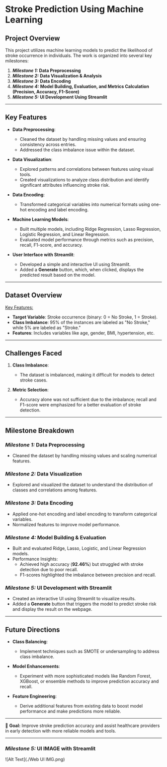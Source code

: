 # **Stroke Prediction Using Machine Learning**

## **Project Overview**
This project utilizes machine learning models to predict the likelihood of stroke occurrence in individuals. The work is organized into several key milestones:

1. **_Milestone 1:_** **Data Preprocessing**  
2. **_Milestone 2:_** **Data Visualization & Analysis**  
3. **_Milestone 3:_** **Data Encoding**  
4. **_Milestone 4:_** **Model Building, Evaluation, and Metrics Calculation (Precision, Accuracy, F1-Score)**  
5. **_Milestone 5:_** **UI Development Using Streamlit**

---

## **Key Features**

- **Data Preprocessing**:
  - Cleaned the dataset by handling missing values and ensuring consistency across entries.
  - Addressed the class imbalance issue within the dataset.
  
- **Data Visualization**:
  - Explored patterns and correlations between features using visual tools.
  - Created visualizations to analyze class distribution and identify significant attributes influencing stroke risk.

- **Data Encoding**:
  - Transformed categorical variables into numerical formats using one-hot encoding and label encoding.

- **Machine Learning Models**:
  - Built multiple models, including Ridge Regression, Lasso Regression, Logistic Regression, and Linear Regression.
  - Evaluated model performance through metrics such as precision, recall, F1-score, and accuracy.

- **User Interface with Streamlit**:
  - Developed a simple and interactive UI using Streamlit.
  - Added a **Generate** button, which, when clicked, displays the predicted result based on the model.

---

## **Dataset Overview**
<u>Key Features:</u>
- **Target Variable**: Stroke occurrence (binary: 0 = No Stroke, 1 = Stroke).
- **Class Imbalance**: 95% of the instances are labeled as "No Stroke," while 5% are labeled as "Stroke."
- **Features**: Includes variables like age, gender, BMI, hypertension, etc.

---

## **Challenges Faced**
1. **Class Imbalance**:  
   - The dataset is imbalanced, making it difficult for models to detect stroke cases.
   
2. **Metric Selection**:  
   - Accuracy alone was not sufficient due to the imbalance; recall and F1-score were emphasized for a better evaluation of stroke detection.

---

## **Milestone Breakdown**
### **_Milestone 1:_ Data Preprocessing**
- Cleaned the dataset by handling missing values and scaling numerical features.

### **_Milestone 2:_ Data Visualization**
- Explored and visualized the dataset to understand the distribution of classes and correlations among features.

### **_Milestone 3:_ Data Encoding**
- Applied one-hot encoding and label encoding to transform categorical variables.
- Normalized features to improve model performance.

### **_Milestone 4:_ Model Building & Evaluation**
- Built and evaluated Ridge, Lasso, Logistic, and Linear Regression models.
- Performance Insights:
  - Achieved high accuracy (**92.46%**) but struggled with stroke detection due to poor recall.
  - F1-scores highlighted the imbalance between precision and recall.

### **_Milestone 5:_ UI Development with Streamlit**
- Created an interactive UI using Streamlit to visualize results.
- Added a **Generate** button that triggers the model to predict stroke risk and display the result on the webpage.

---

## **Future Directions**
- **Class Balancing**:
  - Implement techniques such as SMOTE or undersampling to address class imbalance.
  
- **Model Enhancements**:
  - Experiment with more sophisticated models like Random Forest, XGBoost, or ensemble methods to improve prediction accuracy and recall.

- **Feature Engineering**:
  - Derive additional features from existing data to boost model performance and make predictions more reliable.

---

🎯 **Goal:** Improve stroke prediction accuracy and assist healthcare providers in early detection with more reliable models and tools.

---

### **_Milestone 5:_ UI IMAGE with Streamlit**

![Alt Text](./Web UI IMG.png)


